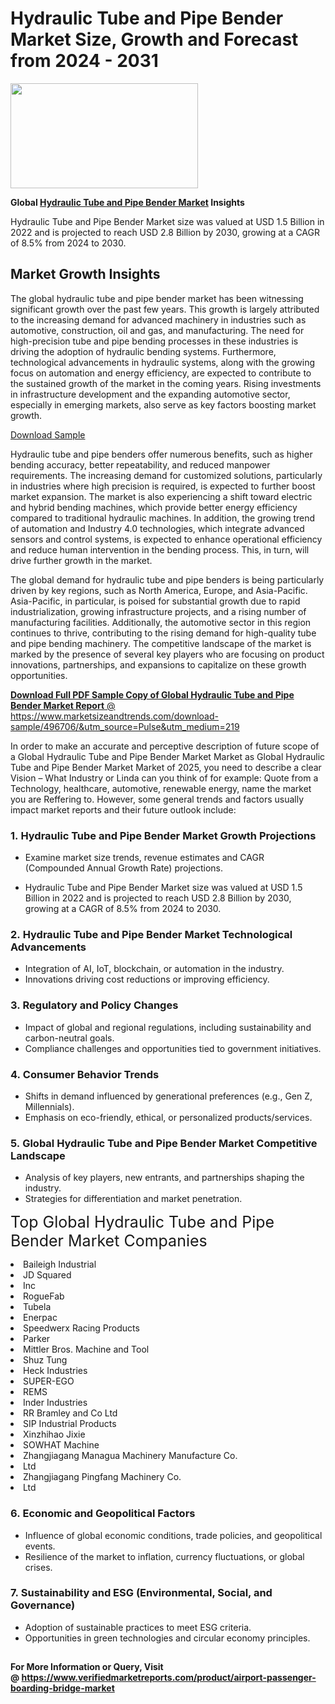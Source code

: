 <H1>Hydraulic Tube and Pipe Bender Market Size, Growth and Forecast from 2024 - 2031</H1><img class="aligncenter size-medium wp-image-584254" src="https://thirdeyenews.in/wp-content/uploads/2024/09/Global-Market-Research-300x168.jpeg" alt="" width="300" height="168" /><p><strong>Global&nbsp;<a href="https://www.marketsizeandtrends.com/download-sample/496706/&amp;utm_source=Pulse&amp;utm_medium=219">Hydraulic Tube and Pipe Bender Market</a> Insights</strong></p><p>Hydraulic Tube and Pipe Bender Market size was valued at USD 1.5 Billion in 2022 and is projected to reach USD 2.8 Billion by 2030, growing at a CAGR of 8.5% from 2024 to 2030.</p><p><h2>Market Growth Insights</h2> <p>The global hydraulic tube and pipe bender market has been witnessing significant growth over the past few years. This growth is largely attributed to the increasing demand for advanced machinery in industries such as automotive, construction, oil and gas, and manufacturing. The need for high-precision tube and pipe bending processes in these industries is driving the adoption of hydraulic bending systems. Furthermore, technological advancements in hydraulic systems, along with the growing focus on automation and energy efficiency, are expected to contribute to the sustained growth of the market in the coming years. Rising investments in infrastructure development and the expanding automotive sector, especially in emerging markets, also serve as key factors boosting market growth.</p> <p><a href="#">Download Sample</a></p> <p>Hydraulic tube and pipe benders offer numerous benefits, such as higher bending accuracy, better repeatability, and reduced manpower requirements. The increasing demand for customized solutions, particularly in industries where high precision is required, is expected to further boost market expansion. The market is also experiencing a shift toward electric and hybrid bending machines, which provide better energy efficiency compared to traditional hydraulic machines. In addition, the growing trend of automation and Industry 4.0 technologies, which integrate advanced sensors and control systems, is expected to enhance operational efficiency and reduce human intervention in the bending process. This, in turn, will drive further growth in the market.</p> <p>The global demand for hydraulic tube and pipe benders is being particularly driven by key regions, such as North America, Europe, and Asia-Pacific. Asia-Pacific, in particular, is poised for substantial growth due to rapid industrialization, growing infrastructure projects, and a rising number of manufacturing facilities. Additionally, the automotive sector in this region continues to thrive, contributing to the rising demand for high-quality tube and pipe bending machinery. The competitive landscape of the market is marked by the presence of several key players who are focusing on product innovations, partnerships, and expansions to capitalize on these growth opportunities.</p> <p><a href="#"></p><p><span class=""><strong>Download Full PDF Sample Copy of Global Hydraulic Tube and Pipe Bender Market Report</strong> @ <a href="https://www.marketsizeandtrends.com/download-sample/496706/&amp;utm_source=Pulse&amp;utm_medium=219" target="_blank">https://www.marketsizeandtrends.com/download-sample/496706/&amp;utm_source=Pulse&amp;utm_medium=219</a></span></p><p>In order to make an accurate and perceptive description of future scope of a Global&nbsp;Hydraulic Tube and Pipe Bender Market Market as Global&nbsp;Hydraulic Tube and Pipe Bender Market Market of 2025, you need to describe a clear Vision &ndash; What Industry or Linda can you think of for example: Quote from a Technology, healthcare, automotive, renewable energy, name the market you are Reffering to. However, some general trends and factors usually impact market reports and their future outlook include:</p><h3>1.&nbsp;<strong>Hydraulic Tube and Pipe Bender Market Growth Projections</strong></h3><ul><li>Examine market size trends, revenue estimates and CAGR (Compounded Annual Growth Rate) projections.</li><li><p>Hydraulic Tube and Pipe Bender Market size was valued at USD 1.5 Billion in 2022 and is projected to reach USD 2.8 Billion by 2030, growing at a CAGR of 8.5% from 2024 to 2030.</p></li></ul><h3>2.&nbsp;<strong>Hydraulic Tube and Pipe Bender Market Technological Advancements</strong></h3><ul><li>Integration of AI, IoT, blockchain, or automation in the industry.</li><li>Innovations driving cost reductions or improving efficiency.</li></ul><h3>3.&nbsp;<strong>Regulatory and Policy Changes</strong></h3><ul><li>Impact of global and regional regulations, including sustainability and carbon-neutral goals.</li><li>Compliance challenges and opportunities tied to government initiatives.</li></ul><h3>4.&nbsp;<strong>Consumer Behavior Trends</strong></h3><ul><li>Shifts in demand influenced by generational preferences (e.g., Gen Z, Millennials).</li><li>Emphasis on eco-friendly, ethical, or personalized products/services.</li></ul><h3>5.&nbsp;<strong>Global Hydraulic Tube and Pipe Bender Market Competitive Landscape</strong></h3><ul><li>Analysis of key players, new entrants, and partnerships shaping the industry.</li><li>Strategies for differentiation and market penetration.</li></ul><p data-pm-slice="1 1 []"><span style="color: inherit; font-family: inherit; font-size: 25px;">Top Global Hydraulic Tube and Pipe Bender Market Companies</span></p><div class="" data-test-id=""><p><li>Baileigh Industrial</li><li> JD Squared</li><li> Inc</li><li> RogueFab</li><li> Tubela</li><li> Enerpac</li><li> Speedwerx Racing Products</li><li> Parker</li><li> Mittler Bros. Machine and Tool</li><li> Shuz Tung</li><li> Heck Industries</li><li> SUPER-EGO</li><li> REMS</li><li> Inder Industries</li><li> RR Bramley and Co Ltd</li><li> SIP Industrial Products</li><li> Xinzhihao Jixie</li><li> SOWHAT Machine</li><li> Zhangjiagang Managua Machinery Manufacture Co.</li><li> Ltd</li><li> Zhangjiagang Pingfang Machinery Co.</li><li> Ltd</li></p></div><h3>6.&nbsp;<strong>Economic and Geopolitical Factors</strong></h3><ul><li>Influence of global economic conditions, trade policies, and geopolitical events.</li><li>Resilience of the market to inflation, currency fluctuations, or global crises.</li></ul><h3>7.&nbsp;<strong>Sustainability and ESG (Environmental, Social, and Governance)</strong></h3><ul><li>Adoption of sustainable practices to meet ESG criteria.</li><li>Opportunities in green technologies and circular economy principles.</li></ul><h2><strong style="font-size: 14px;">For More Information or Query, Visit @&nbsp;</strong><a style="background-color: #ffffff; font-size: 14px;" href="https://www.marketsizeandtrends.com/report/hydraulic-tube-and-pipe-bender-market/" target="_blank">https://www.verifiedmarketreports.com/product/airport-passenger-boarding-bridge-market</a></h2>
